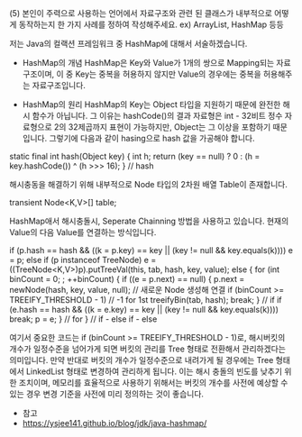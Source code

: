 (5) 본인이 주력으로 사용하는 언어에서 자료구조와 관련 된 클래스가 내부적으로 어떻게 동작하는지 한 가지 사례를 정하여 작성해주세요. ex) ArrayList, HashMap 등등

저는 Java의 컬랙션 프레임워크 중 HashMap에 대해서 서술하겠습니다.

+ HashMap의 개념
HashMap은 Key와 Value가 1개의 쌍으로 Mapping되는 자료구조이며, 이 중 Key는 중복을 허용하지 않지만 Value의 경우에는 중복을 허용해주는 자료구조입니다.

+ HashMap의 원리
HashMap의 Key는 Object 타입을 지원하기 때문에 완전한 해시 함수가 아닙니다.
그 이유는 hashCode()의 결과 자료형은 int - 32비트 정수 자료형으로 2의 32제곱까지 표현이 가능하지만, Object는 그 이상을 포함하기 때문입니다.
그렇기에 다음과 같이 hasing으로 hash 값을 가공해야 합니다.

static final int hash(Object key) {
	int h;
	return (key == null) ? 0 : (h = key.hashCode()) ^ (h >>> 16);
} // hash

해시충동을 해결하기 위해 내부적으로 Node 타입의 2차원 배열 Table이 존재합니다.

transient Node<K,V>[] table;

HashMap애서 해시충돌시, Seperate Chainning 방법을 사용하고 있습니다.
현재의 Value의 다음 Value를 연결하는 방식입니다.

if (p.hash == hash && ((k = p.key) == key || (key != null && key.equals(k))))
	e = p;
else if (p instanceof TreeNode)
	e = ((TreeNode<K,V>)p).putTreeVal(this, tab, hash, key, value);
else {
	for (int binCount = 0; ; ++binCount) {
		if ((e = p.next) == null) {
			p.next = newNode(hash, key, value, null); // 새로운 Node 생성해 연결
			if (binCount >= TREEIFY_THRESHOLD - 1) // -1 for 1st
				treeifyBin(tab, hash);
			break;
		} // if
		if (e.hash == hash && ((k = e.key) == key || (key != null && key.equals(k))))
			break;
		p = e;
	} // for
} // if - else if - else

여기서 중요한 코드는 if (binCount >= TREEIFY_THRESHOLD - 1)로, 해시버킷의 개수가 일정수준을 넘어가게 되면 버킷의 관리를 Tree 형태로 전환해서 관리하겠다는 의미입니다.
만약 반대로 버킷의 개수가 일정수준으로 내려가게 될 경우에는 Tree 형태에서 LinkedList 형태로 변경하여 관리하게 됩니다.
이는 해시 충돌의 빈도를 낮추기 위한 조치이며, 메모리를 효율적으로 사용하기 위해서는 버킷의 개수를 사전에 예상할 수 있는 경우 변경 기준을 사전에 미리 정의하는 것이 좋습니다.

+ 참고
+ https://ysjee141.github.io/blog/jdk/java-hashmap/
